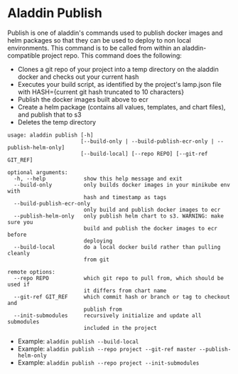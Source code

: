 # Aladdin Publish
Publish is one of aladdin's commands used to publish docker images and helm packages so that they can be used to deploy to non local environments. This command is to be called from within an aladdin-compatible project repo.
This command does the following:
- Clones a git repo of your project into a temp directory on the aladdin docker and checks out your current hash
- Executes your build script, as identified by the project's lamp.json file with HASH={current git hash truncated to 10 characters}
- Publish the docker images built above to ecr
- Create a helm package (contains all values, templates, and chart files), and publish that to s3
- Deletes the temp directory
```
usage: aladdin publish [-h]
                       [--build-only | --build-publish-ecr-only | --publish-helm-only]
                       [--build-local] [--repo REPO] [--git-ref GIT_REF]

optional arguments:
  -h, --help            show this help message and exit
  --build-only          only builds docker images in your minikube env with
                        hash and timestamp as tags
  --build-publish-ecr-only
                        only build and publish docker images to ecr
  --publish-helm-only   only publish helm chart to s3. WARNING: make sure you
                        build and publish the docker images to ecr before
                        deploying
  --build-local         do a local docker build rather than pulling cleanly
                        from git

remote options:
  --repo REPO           which git repo to pull from, which should be used if
                        it differs from chart name
  --git-ref GIT_REF     which commit hash or branch or tag to checkout and
                        publish from
  --init-submodules     recursively initialize and update all submodules
                        included in the project
```
- Example: `aladdin publish --build-local`
- Example: `aladdin publish --repo project --git-ref master --publish-helm-only`
- Example: `aladdin publish --repo project --init-submodules`
